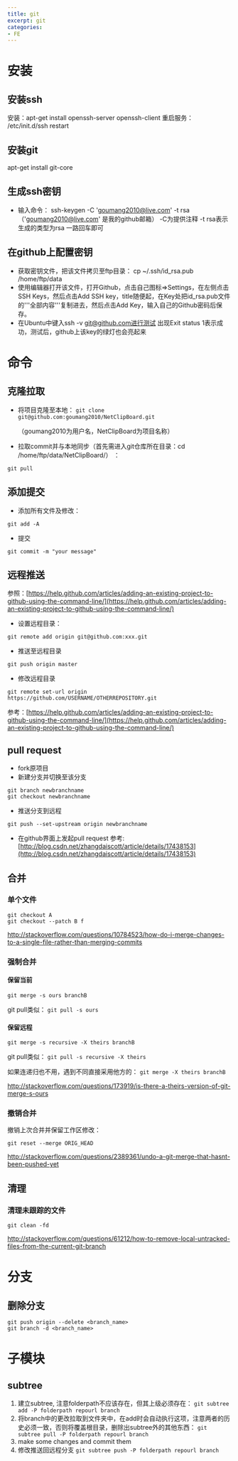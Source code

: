```yaml
---
title: git
excerpt: git
categories: 
- FE
---
```



# 安装
## 安装ssh
安装：apt-get install openssh-server openssh-client
重启服务： /etc/init.d/ssh restart

## 安装git
apt-get install git-core

## 生成ssh密钥
- 输入命令： ssh-keygen -C 'goumang2010@live.com' -t rsa
（'goumang2010@live.com' 是我的github邮箱）
-C为提供注释 -t rsa表示生成的类型为rsa
一路回车即可

## 在github上配置密钥
- 获取密钥文件，把该文件拷贝至ftp目录： cp ~/.ssh/id_rsa.pub /home/ftp/data
- 使用编辑器打开该文件，打开Github，点击自己图标=>Settings，在左侧点击 SSH Keys，然后点击Add SSH key，title随便起，在Key处把id_rsa.pub文件的'''全部内容'''复制进去，然后点击Add Key，输入自己的Github密码后保存。
- 在Ubuntu中键入ssh -v git@github.com进行测试  出现Exit status 1表示成功，测试后，github上该key的绿灯也会亮起来

# 命令


## 克隆拉取
* 将项目克隆至本地：
```git clone git@github.com:goumang2010/NetClipBoard.git```

  （goumang2010为用户名，NetClipBoard为项目名称）
* 拉取commit并与本地同步（首先需进入git仓库所在目录：cd /home/ftp/data/NetClipBoard/） ：

```git pull```

## 添加提交
* 添加所有文件及修改：
```
git add -A
```
* 提交
```
git commit -m "your message"
```

## 远程推送
参照：[https://help.github.com/articles/adding-an-existing-project-to-github-using-the-command-line/](https://help.github.com/articles/adding-an-existing-project-to-github-using-the-command-line/)
* 设置远程目录：

```git remote add origin git@github.com:xxx.git```

* 推送至远程目录

```git push origin master```

* 修改远程目录

```git remote set-url origin https://github.com/USERNAME/OTHERREPOSITORY.git```

参考：[https://help.github.com/articles/adding-an-existing-project-to-github-using-the-command-line/](https://help.github.com/articles/adding-an-existing-project-to-github-using-the-command-line/)

## pull request
- fork原项目
- 新建分支并切换至该分支<br />

```
git branch newbranchname
git checkout newbranchname
```

- 推送分支到远程 

```git push --set-upstream origin newbranchname```

- 在github界面上发起pull request
参考:[http://blog.csdn.net/zhangdaiscott/article/details/17438153](http://blog.csdn.net/zhangdaiscott/article/details/17438153)

## 合并
### 单个文件

```
git checkout A
git checkout --patch B f
```

http://stackoverflow.com/questions/10784523/how-do-i-merge-changes-to-a-single-file-rather-than-merging-commits

### 强制合并
#### 保留当前

```git merge -s ours branchB```

git pull类似：
```git pull -s ours```

#### 保留远程

```git merge -s recursive -X theirs branchB```

git pull类似：
```git pull -s recursive -X theirs```

如果连递归也不用，遇到不同直接采用他方的： ```git merge -X theirs branchB```

http://stackoverflow.com/questions/173919/is-there-a-theirs-version-of-git-merge-s-ours

### 撤销合并
撤销上次合并并保留工作区修改：

```git reset --merge ORIG_HEAD```

http://stackoverflow.com/questions/2389361/undo-a-git-merge-that-hasnt-been-pushed-yet

## 清理 
### 清理未跟踪的文件

```git clean -fd```

http://stackoverflow.com/questions/61212/how-to-remove-local-untracked-files-from-the-current-git-branch

# 分支
## 删除分支
```
git push origin --delete <branch_name>
git branch -d <branch_name>
```

# 子模块
## subtree
1. 建立subtree, 注意folderpath不应该存在，但其上级必须存在：
```git subtree add -P folderpath repourl branch```
2. 将branch中的更改拉取到文件夹中，在add时会自动执行这项，注意两者的历史必须一致，否则将覆盖根目录，删除出subtree外的其他东西：
```git subtree pull -P folderpath repourl branch```
3. make some changes and commit them
4. 修改推送回远程分支
```git subtree push -P folderpath repourl branch```
